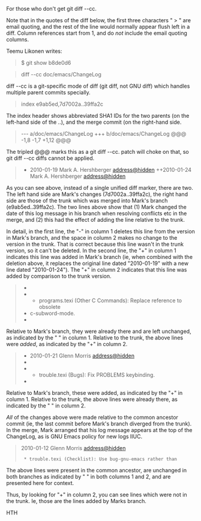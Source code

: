 For those who don't get git diff --cc.

Note that in the quotes of the diff below, the first three characters
" > " are email quoting, and the rest of the line would normally
appear flush left in a diff.  Column references start from 1, and do
*not* include the email quoting columns.

Teemu Likonen writes:

 > $ git show b8de0d6

 > diff --cc doc/emacs/ChangeLog

diff --cc is a git-specific mode of diff (git diff, not GNU diff)
which handles multiple parent commits specially.

 > index e9ab5ed,7d7002a..39ffa2c

The index header shows abbreviated SHA1 IDs for the two parents (on
the left-hand side of the ..), and the merge commit (on the right-hand
side.


 > --- a/doc/emacs/ChangeLog
 > +++ b/doc/emacs/ChangeLog
 > @@@ -1,8 -1,7 +1,12 @@@

The tripled @@@ marks this as a git diff --cc.  patch will choke on
that, so git diff --cc diffs cannot be applied.

 > - 2010-01-19  Mark A. Hershberger  <address@hidden>
 > ++2010-01-24  Mark A. Hershberger  <address@hidden>

As you can see above, instead of a single unified diff marker, there
are two.  The left hand side are Mark's changes (7d7002a..39ffa2c),
the right hand side are those of the trunk which was merged into
Mark's branch (e9ab5ed..39ffa2c).  The two lines above show that (1)
Mark changed the date of this log message in his branch when resolving
conflicts etc in the merge, and (2) this had the effect of adding the
line relative to the trunk.

In detail, in the first line, the "-" in column 1 deletes this line
from the version in Mark's branch, and the space in column 2 makes no
change to the version in the trunk.  That is correct because this line
wasn't in the trunk version, so it can't be deleted.  In the second
line, the "+" in column 1 indicates this line was added in Mark's
branch (ie, when combined with the deletion above, it replaces the
original line dated "2010-01-19" with a new line dated "2010-01-24").
The "+" in column 2 indicates that this line was added by comparison
to the trunk version.

 >  +
 >  +   * programs.texi (Other C Commands): Replace reference to obsolete
 >  +   c-subword-mode.
 >  +

Relative to Mark's branch, they were already there and are left
unchanged, as indicated by the " " in column 1.  Relative to the
trunk, the above lines were *added*, as indicated by the "+" in column
2.

 > + 2010-01-21  Glenn Morris  <address@hidden>
 > + 
 > +    * trouble.texi (Bugs): Fix PROBLEMS keybinding.
 > + 

Relative to Mark's branch, these were added, as indicated by the "+"
in column 1.  Relative to the trunk, the above lines were already
there, as indicated by the " " in column 2.

*All* of the changes above were made relative to the common ancestor
commit (ie, the last commit before Mark's branch diverged from the
trunk).  In the merge, Mark arranged that his log message appears at
the top of the ChangeLog, as is GNU Emacs policy for new logs IIUC.

 >   2010-01-12  Glenn Morris  <address@hidden>
 >   
 >      * trouble.texi (Checklist): Use bug-gnu-emacs rather than

The above lines were present in the common ancestor, are unchanged in
both branches as indicated by " " in both columns 1 and 2, and are
presented here for context.

Thus, by looking for "+" in column 2, you can see lines which were not
in the trunk.  Ie, those are the lines added by Marks branch.

HTH
